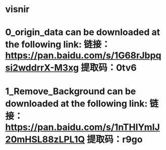 # visnir
# 0_origin_data can be downloaded at the following link: 链接：https://pan.baidu.com/s/1G68rJbpqsi2wddrrX-M3xg 提取码：0tv6 
# 1_Remove_Background can be downloaded at the following link: 链接：https://pan.baidu.com/s/1nTHIYmIJ20mHSL88zLPL1Q 提取码：r9go

